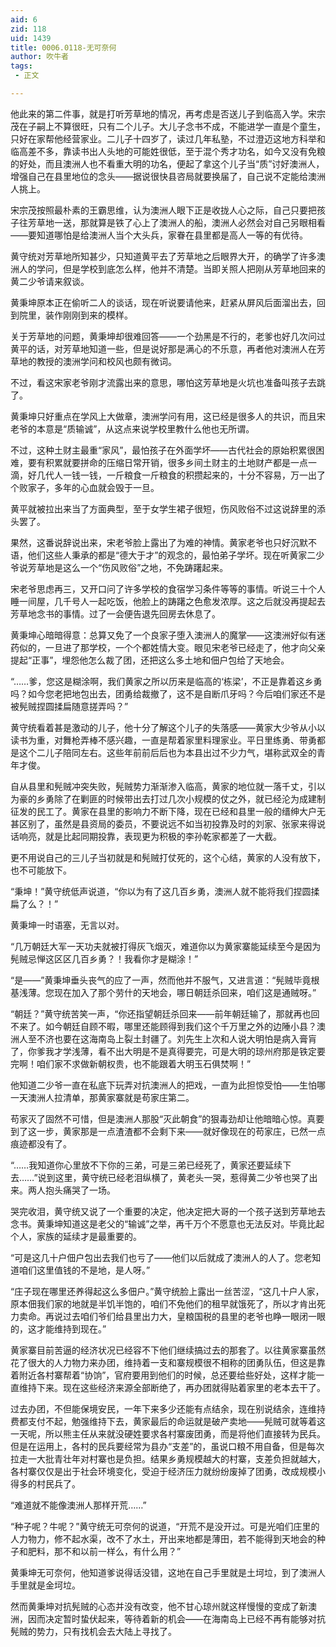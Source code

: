 ```yaml
---
aid: 6
zid: 118
uid: 1439
title: 0006.0118-无可奈何
author: 吹牛者
tags: 
 - 正文

---
```




  他此来的第二件事，就是打听芳草地的情况，再考虑是否送儿子到临高入学。宋宗茂在子嗣上不算很旺，只有二个儿子。大儿子念书不成，不能进学一直是个童生，只好在家帮他经营家业。二儿子十四岁了，读过几年私塾，不过澄迈这地方科举和临高差不多，靠读书出人头地的可能姓很低，至于混个秀才功名，如今又没有免粮的好处，而且澳洲人也不看重大明的功名，便起了拿这个儿子当“质”讨好澳洲人，增强自己在县里地位的念头——据说很快县咨局就要换届了，自己说不定能给澳洲人挑上。

  宋宗茂按照最朴素的王霸思维，认为澳洲人眼下正是收拢人心之际，自己只要把孩子往芳草地一送，那就算是铁了心上了澳洲人的船，澳洲人必然会对自己另眼相看——要知道哪怕是给澳洲人当个大头兵，家眷在县里都是高人一等的有优待。

  黄守统对芳草地所知甚少，只知道黄平去了芳草地之后眼界大开，的确学了许多澳洲人的学问，但是学校到底怎么样，他并不清楚。当即关照人把刚从芳草地回来的黄二少爷请来叙谈。

  黄秉坤原本正在偷听二人的谈话，现在听说要请他来，赶紧从屏风后面溜出去，回到院里，装作刚刚到来的模样。

  关于芳草地的问题，黄秉坤却很难回答——一个劲黑是不行的，老爹也好几次问过黄平的话，对芳草地知道一些，但是说好那是满心的不乐意，再者他对澳洲人在芳草地的教授的澳洲学问和校风也颇有微词。

  不过，看这宋家老爷刚才流露出来的意思，哪怕这芳草地是火坑也准备叫孩子去跳了。

  黄秉坤只好重点在学风上大做章，澳洲学问有用，这已经是很多人的共识，而且宋老爷的本意是“质输诚”，从这点来说学校里教什么他也无所谓。

  不过，这种土财主最重“家风”，最怕孩子在外面学坏——古代社会的原始积累很困难，要有积累就要拼命的压缩日常开销，很多乡间土财主的土地财产都是一点一滴，好几代人一钱一钱，一斤粮食一斤粮食的积攒起来的，十分不容易，万一出了个败家子，多年的心血就会毁于一旦。

  黄平就被拉出来当了方面典型，至于女学生裙子很短，伤风败俗不过这说辞里的添头罢了。

  果然，这番说辞说出来，宋老爷脸上露出了为难的神情。黄家老爷也只好沉默不语，他们这些人秉承的都是“德大于才”的观念的，最怕弟子学坏。现在听黄家二少爷说芳草地是这么一个“伤风败俗”之地，不免踌躇起来。

  宋老爷思虑再三，又开口问了许多学校的食宿学习条件等等的事情。听说三十个人睡一间屋，几千号人一起吃饭，他脸上的踌躇之色愈发浓厚。这之后就没再提起去芳草地念书的事情。过了一会便告退先回房去休息了。

  黄秉坤心暗暗得意：总算又免了一个良家子堕入澳洲人的魔掌——这澳洲好似有迷药似的，一旦进了那学校，一个个都姓情大变。眼见宋老爷已经走了，他才向父亲提起“正事”，埋怨他怎么裁了团，还把这么多土地和佃户包给了天地会。

  “……爹，您这是糊涂啊，我们黄家之所以历来是临高的‘栋梁’，不正是靠着这乡勇吗？如今您老把地包出去，团勇给裁撤了，这不是自断爪牙吗？今后咱们家还不是被髡贼捏圆揉扁随意搓弄吗？”

  黄守统看着甚是激动的儿子，他十分了解这个儿子的失落感——黄家大少爷从小以读书为重，对舞枪弄棒不感兴趣，一直是帮着家里料理家业。平日里练勇、带勇都是这个二儿子陪同左右。这些年前前后后也为本县出过不少力气，堪称武双全的青年才俊。

  自从县里和髡贼冲突失败，髡贼势力渐渐渗入临高，黄家的地位就一落千丈，引以为豪的乡勇除了在剿匪的时候带出去打过几次小规模的仗之外，就已经沦为成建制征发的民工了。黄家在县里的影响力不断下降，现在已经和县里一般的缙绅大户无甚区别了，虽然是县资局的委员，不要说远不如当初投靠及时的刘家、张家来得说话响亮，就是比起同期投靠，表现更为积极的李孙乾家都差了一大截。

  更不用说自己的三儿子当初就是和髡贼打仗死的，这个心结，黄家的人没有放下，也不可能放下。

  “秉坤！”黄守统低声说道，“你以为有了这几百乡勇，澳洲人就不能将我们捏圆揉扁了么？！”

  黄秉坤一时语塞，无言以对。

  “几万朝廷大军一天功夫就被打得灰飞烟灭，难道你以为黄家寨能延续至今是因为髡贼忌惮这区区几百乡勇？！我看你才是糊涂！”

  “是——”黄秉坤垂头丧气的应了一声，然而他并不服气，又进言道：“髡贼毕竟根基浅薄。您现在加入了那个劳什的天地会，哪日朝廷杀回来，咱们这是通贼呀。”

  “朝廷？”黄守统苦笑一声，“你还指望朝廷杀回来——前年朝廷输了，那就再也回不来了。如今朝廷自顾不暇，哪里还能顾得到我们这个千万里之外的边陲小县？澳洲人至不济也要在这海南岛上裂土封疆了。刘先生上次和人说大明怕是病入膏肓了，你爹我才学浅薄，看不出大明是不是真得要完，可是大明的琼州府那是铁定要完啊！咱们家不求做新朝权贵，也不能跟着大明玉石俱焚啊！”

  他知道二少爷一直在私底下玩弄对抗澳洲人的把戏，一直为此担惊受怕——生怕哪一天澳洲人拉清单，那黄家寨就是苟家庄第二。

  苟家灭了固然不可惜，但是澳洲人那股“灭此朝食”的狠毒劲却让他暗暗心惊。真要到了这一步，黄家那是一点渣渣都不会剩下来——就好像现在的苟家庄，已然一点痕迹都没有了。

  “……我知道你心里放不下你的三弟，可是三弟已经死了，黄家还要延续下去……”说到这里，黄守统已经老泪纵横了，黄老头一哭，惹得黄二少爷也哭了出来。两人抱头痛哭了一场。

  哭完收泪，黄守统又说了一个重要的决定，他决定把大哥的一个孩子送到芳草地去念书。黄秉坤知道这是老父的“输诚”之举，再千万个不愿意也无法反对。毕竟比起个人，家族的延续才是最重要的。

  “可是这几十户佃户包出去我们也亏了——他们以后就成了澳洲人的人了。您老知道咱们这里值钱的不是地，是人呀。”

  “庄子现在哪里还养得起这么多佃户。”黄守统脸上露出一丝苦涩，“这几十户人家，原本佃我们家的地就是半饥半饱的，咱们不免他们的租早就饿死了，所以才肯出死力卖命。再说过去咱们爷们给县里出力大，皇粮国税的县里的老爷也睁一眼闭一眼的，这才能维持到现在。”

  黄家寨目前苦逼的经济状况已经容不下他们继续搞过去的那套了。以往黄家寨虽然花了很大的人力物力来办团，维持着一支和寨规模很不相称的团勇队伍，但这是靠着附近各村寨帮着“协饷”，官府要用到他们的时候，总还要给些好处，这样才能一直维持下来。现在这些经济来源全部断绝了，再办团就得贴着家里的老本去干了。

  过去办团，不但能保境安民，一年下来多少还能有点结余，现在别说结余，连维持费都支付不起，勉强维持下去，黄家最后的命运就是破产卖地——髡贼可就等着这一天呢，所以熊主任从来就没硬姓要求各村寨废团勇，而是将他们直接转为民兵。但是在运用上，各村的民兵要经常为县办“支差”的，虽说口粮不用自备，但是每次拉走一大批青壮年对村寨也是负担。结果乡勇规模越大的村寨，支差负担就越大，各村寨仅仅是出于社会环境变化，受迫于经济压力就纷纷废掉了团勇，改成规模小得多的村民兵了。

  “难道就不能像澳洲人那样开荒……”

  “种子呢？牛呢？”黄守统无可奈何的说道，“开荒不是没开过。可是光咱们庄里的人力物力，修不起水渠，改不了水土，开出来地都是薄田，若不能得到天地会的种子和肥料，那不和以前一样么，有什么用？”

  黄秉坤无可奈何，他知道爹说得话没错，这地在自己手里就是土坷垃，到了澳洲人手里就是金坷垃。

  然而黄秉坤对抗髡贼的心态并没有改变，他不甘心琼州就这样慢慢的变成了新澳洲，因而决定暂时蛰伏起来，等待着新的机会——在海南岛上已经不再有能够对抗髡贼的势力，只有找机会去大陆上寻找了。


